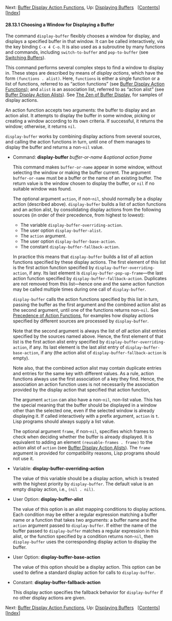 <!-- This is the GNU Emacs Lisp Reference Manual
corresponding to Emacs version 27.2.

Copyright (C) 1990-1996, 1998-2021 Free Software Foundation,
Inc.

Permission is granted to copy, distribute and/or modify this document
under the terms of the GNU Free Documentation License, Version 1.3 or
any later version published by the Free Software Foundation; with the
Invariant Sections being "GNU General Public License," with the
Front-Cover Texts being "A GNU Manual," and with the Back-Cover
Texts as in (a) below.  A copy of the license is included in the
section entitled "GNU Free Documentation License."

(a) The FSF's Back-Cover Text is: "You have the freedom to copy and
modify this GNU manual.  Buying copies from the FSF supports it in
developing GNU and promoting software freedom." -->

<!-- Created by GNU Texinfo 6.7, http://www.gnu.org/software/texinfo/ -->

Next: [Buffer Display Action Functions](Buffer-Display-Action-Functions.html), Up: [Displaying Buffers](Displaying-Buffers.html)   \[[Contents](index.html#SEC_Contents "Table of contents")]\[[Index](Index.html "Index")]

#### 28.13.1 Choosing a Window for Displaying a Buffer

The command `display-buffer` flexibly chooses a window for display, and displays a specified buffer in that window. It can be called interactively, via the key binding `C-x 4 C-o`. It is also used as a subroutine by many functions and commands, including `switch-to-buffer` and `pop-to-buffer` (see [Switching Buffers](Switching-Buffers.html)).

This command performs several complex steps to find a window to display in. These steps are described by means of *display actions*, which have the form `(functions . alist)`. Here, `functions` is either a single function or a list of functions, referred to as “action functions” (see [Buffer Display Action Functions](Buffer-Display-Action-Functions.html)); and `alist` is an association list, referred to as “action alist” (see [Buffer Display Action Alists](Buffer-Display-Action-Alists.html)). See [The Zen of Buffer Display](The-Zen-of-Buffer-Display.html), for samples of display actions.

An action function accepts two arguments: the buffer to display and an action alist. It attempts to display the buffer in some window, picking or creating a window according to its own criteria. If successful, it returns the window; otherwise, it returns `nil`.

`display-buffer` works by combining display actions from several sources, and calling the action functions in turn, until one of them manages to display the buffer and returns a non-`nil` value.

*   Command: **display-buffer** *buffer-or-name \&optional action frame*

    This command makes `buffer-or-name` appear in some window, without selecting the window or making the buffer current. The argument `buffer-or-name` must be a buffer or the name of an existing buffer. The return value is the window chosen to display the buffer, or `nil` if no suitable window was found.

    The optional argument `action`, if non-`nil`, should normally be a display action (described above). `display-buffer` builds a list of action functions and an action alist, by consolidating display actions from the following sources (in order of their precedence, from highest to lowest):

    *   The variable `display-buffer-overriding-action`.
    *   The user option `display-buffer-alist`.
    *   The `action` argument.
    *   The user option `display-buffer-base-action`.
    *   The constant `display-buffer-fallback-action`.

    In practice this means that `display-buffer` builds a list of all action functions specified by these display actions. The first element of this list is the first action function specified by `display-buffer-overriding-action`, if any. Its last element is `display-buffer-pop-up-frame`—the last action function specified by `display-buffer-fallback-action`. Duplicates are not removed from this list—hence one and the same action function may be called multiple times during one call of `display-buffer`.

    `display-buffer` calls the action functions specified by this list in turn, passing the buffer as the first argument and the combined action alist as the second argument, until one of the functions returns non-`nil`. See [Precedence of Action Functions](Precedence-of-Action-Functions.html), for examples how display actions specified by different sources are processed by `display-buffer`.

    Note that the second argument is always the list of *all* action alist entries specified by the sources named above. Hence, the first element of that list is the first action alist entry specified by `display-buffer-overriding-action`, if any. Its last element is the last alist entry of `display-buffer-base-action`, if any (the action alist of `display-buffer-fallback-action` is empty).

    Note also, that the combined action alist may contain duplicate entries and entries for the same key with different values. As a rule, action functions always use the first association of a key they find. Hence, the association an action function uses is not necessarily the association provided by the display action that specified that action function,

    The argument `action` can also have a non-`nil`, non-list value. This has the special meaning that the buffer should be displayed in a window other than the selected one, even if the selected window is already displaying it. If called interactively with a prefix argument, `action` is `t`. Lisp programs should always supply a list value.

    The optional argument `frame`, if non-`nil`, specifies which frames to check when deciding whether the buffer is already displayed. It is equivalent to adding an element `(reusable-frames . frame)`<!-- /@w --> to the action alist of `action` (see [Buffer Display Action Alists](Buffer-Display-Action-Alists.html)). The `frame` argument is provided for compatibility reasons, Lisp programs should not use it.

<!---->

*   Variable: **display-buffer-overriding-action**

    The value of this variable should be a display action, which is treated with the highest priority by `display-buffer`. The default value is an empty display action, i.e., `(nil . nil)`<!-- /@w -->.

<!---->

*   User Option: **display-buffer-alist**

    The value of this option is an alist mapping conditions to display actions. Each condition may be either a regular expression matching a buffer name or a function that takes two arguments: a buffer name and the `action` argument passed to `display-buffer`. If either the name of the buffer passed to `display-buffer` matches a regular expression in this alist, or the function specified by a condition returns non-`nil`, then `display-buffer` uses the corresponding display action to display the buffer.

<!---->

*   User Option: **display-buffer-base-action**

    The value of this option should be a display action. This option can be used to define a standard display action for calls to `display-buffer`.

<!---->

*   Constant: **display-buffer-fallback-action**

    This display action specifies the fallback behavior for `display-buffer` if no other display actions are given.

Next: [Buffer Display Action Functions](Buffer-Display-Action-Functions.html), Up: [Displaying Buffers](Displaying-Buffers.html)   \[[Contents](index.html#SEC_Contents "Table of contents")]\[[Index](Index.html "Index")]
